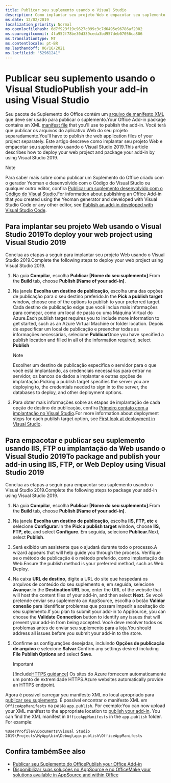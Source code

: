 ```yaml
---
title: Publicar seu suplemento usando o Visual Studio
description: Como implantar seu projeto Web e empacotar seu suplemento usando o Visual Studio 2019.
ms.date: 12/02/2019
localization_priority: Normal
ms.openlocfilehash: 6d7f923f19c9627c099c3c7d6495e96786af2002
ms.sourcegitcommit: 4fa952f78be30d339ceda3bd957deb07056ca806
ms.translationtype: MT
ms.contentlocale: pt-BR
ms.lasthandoff: 06/16/2021
ms.locfileid: "52961241"
---
```

# <a name="publish-your-add-in-using-visual-studio"></a><span data-ttu-id="a5215-103">Publicar seu suplemento usando o Visual Studio</span><span class="sxs-lookup"><span data-stu-id="a5215-103">Publish your add-in using Visual Studio</span></span>

<span data-ttu-id="a5215-104">Seu pacote de Suplemento do Office contém um [arquivo de manifesto XML](../develop/add-in-manifests.md) que deve ser usado para publicar o suplemento.</span><span class="sxs-lookup"><span data-stu-id="a5215-104">Your Office Add-in package contains an XML [manifest file](../develop/add-in-manifests.md) that you'll use to publish the add-in.</span></span> <span data-ttu-id="a5215-105">Você terá que publicar os arquivos do aplicativo Web do seu projeto separadamente.</span><span class="sxs-lookup"><span data-stu-id="a5215-105">You'll have to publish the web application files of your project separately.</span></span> <span data-ttu-id="a5215-106">Este artigo descreve como implantar seu projeto Web e empacotar seu suplemento usando o Visual Studio 2019.</span><span class="sxs-lookup"><span data-stu-id="a5215-106">This article describes how to deploy your web project and package your add-in by using Visual Studio 2019.</span></span>

> [!NOTE]
> <span data-ttu-id="a5215-107">Para saber mais sobre como publicar um Suplemento do Office criado com o gerador Yeoman e desenvolvido com o Código do Visual Studio ou qualquer outro editor, confira [Publicar um suplemento desenvolvido com o Código do Visual Studio](publish-add-in-vs-code.md).</span><span class="sxs-lookup"><span data-stu-id="a5215-107">For information about publishing an Office Add-in that you created using the Yeoman generator and developed with Visual Studio Code or any other editor, see [Publish an add-in developed with Visual Studio Code](publish-add-in-vs-code.md).</span></span>

## <a name="to-deploy-your-web-project-using-visual-studio-2019"></a><span data-ttu-id="a5215-108">Para implantar seu projeto Web usando o Visual Studio 2019</span><span class="sxs-lookup"><span data-stu-id="a5215-108">To deploy your web project using Visual Studio 2019</span></span>

<span data-ttu-id="a5215-109">Conclua as etapas a seguir para implantar seu projeto Web usando o Visual Studio 2019.</span><span class="sxs-lookup"><span data-stu-id="a5215-109">Complete the following steps to deploy your web project using Visual Studio 2019.</span></span>

1. <span data-ttu-id="a5215-110">Na guia **Compilar**, escolha **Publicar [Nome do seu suplemento]**.</span><span class="sxs-lookup"><span data-stu-id="a5215-110">From the **Build** tab, choose **Publish [Name of your add-in]**.</span></span>

2. <span data-ttu-id="a5215-111">Na janela **Escolha um destino de publicação**, escolha uma das opções de publicação para o seu destino preferido.</span><span class="sxs-lookup"><span data-stu-id="a5215-111">In the **Pick a publish target** window, choose one of the options to publish to your preferred target.</span></span> <span data-ttu-id="a5215-112">Cada destino de publicação exige que você inclua mais informações para começar, como um local de pasta ou uma Máquina Virtual do Azure.</span><span class="sxs-lookup"><span data-stu-id="a5215-112">Each publish target requires you to include more information to get started, such as an Azure Virtual Machine or folder location.</span></span> <span data-ttu-id="a5215-113">Depois de especificar um local de publicação e preencher todas as informações necessárias, selecione **Publicar**</span><span class="sxs-lookup"><span data-stu-id="a5215-113">Once you have specified a publish location and filled in all of the information required, select **Publish**</span></span>

    > [!NOTE]
    > <span data-ttu-id="a5215-114">Escolher um destino de publicação especifica o servidor para o que você está implantando, as credenciais necessárias para entrar no servidor, os bancos de dados a implantar e outras opções de implantação.</span><span class="sxs-lookup"><span data-stu-id="a5215-114">Picking a publish target specifies the server you are deploying to, the credentials needed to sign in to the server, the databases to deploy, and other deployment options.</span></span>

3. <span data-ttu-id="a5215-115">Para obter mais informações sobre as etapas de implantação de cada opção de destino de publicação, confira [Primeiro contato com a implantação no Visual Studio](/visualstudio/deployment/deploying-applications-services-and-components?view=vs-2019&preserve-view=true).</span><span class="sxs-lookup"><span data-stu-id="a5215-115">For more information about deployment steps for each publish target option, see [First look at deployment in Visual Studio](/visualstudio/deployment/deploying-applications-services-and-components?view=vs-2019&preserve-view=true).</span></span>

## <a name="to-package-and-publish-your-add-in-using-iis-ftp-or-web-deploy-using-visual-studio-2019"></a><span data-ttu-id="a5215-116">Para empacotar e publicar seu suplemento usando IIS, FTP ou implantação da Web usando o Visual Studio 2019</span><span class="sxs-lookup"><span data-stu-id="a5215-116">To package and publish your add-in using IIS, FTP, or Web Deploy using Visual Studio 2019</span></span>

<span data-ttu-id="a5215-117">Conclua as etapas a seguir para empacotar seu suplemento usando o Visual Studio 2019.</span><span class="sxs-lookup"><span data-stu-id="a5215-117">Complete the following steps to package your add-in using Visual Studio 2019.</span></span>

1. <span data-ttu-id="a5215-118">Na guia **Compilar**, escolha **Publicar [Nome do seu suplemento]**.</span><span class="sxs-lookup"><span data-stu-id="a5215-118">From the **Build** tab, choose **Publish [Name of your add-in]**.</span></span>
2. <span data-ttu-id="a5215-119">Na janela **Escolha um destino de publicação**, escolha **IIS, FTP, etc** e selecione **Configurar**.</span><span class="sxs-lookup"><span data-stu-id="a5215-119">In the **Pick a publish target** window, choose **IIS, FTP, etc**, and select **Configure**.</span></span> <span data-ttu-id="a5215-120">Em seguida, selecione **Publicar**.</span><span class="sxs-lookup"><span data-stu-id="a5215-120">Next, select **Publish**.</span></span>
3. <span data-ttu-id="a5215-121">Será exibido um assistente que o ajudará durante todo o processo.</span><span class="sxs-lookup"><span data-stu-id="a5215-121">A wizard appears that will help guide you through the process.</span></span> <span data-ttu-id="a5215-122">Verifique se o método de publicação é o método preferido, como implantação da Web.</span><span class="sxs-lookup"><span data-stu-id="a5215-122">Ensure the publish method is your preferred method, such as Web Deploy.</span></span>
4. <span data-ttu-id="a5215-123">Na caixa **URL de destino**, digite a URL do site que hospedará os arquivos de conteúdo do seu suplemento e, em seguida, selecione **Avançar**.</span><span class="sxs-lookup"><span data-stu-id="a5215-123">In the **Destination URL** box, enter the URL of the website that will host the content files of your add-in, and then select **Next**.</span></span> <span data-ttu-id="a5215-124">Se você pretende enviar seu suplemento ao AppSource, escolha o botão **Validar conexão** para identificar problemas que possam impedir a aceitação do seu suplemento.</span><span class="sxs-lookup"><span data-stu-id="a5215-124">If you plan to submit your add-in to AppSource, you can choose the **Validate Connection** button to identify any issues that will prevent your add-in from being accepted.</span></span> <span data-ttu-id="a5215-125">Você deve resolver todos os problemas antes de enviar seu suplemento para a loja.</span><span class="sxs-lookup"><span data-stu-id="a5215-125">You should address all issues before you submit your add-in to the store.</span></span>
5. <span data-ttu-id="a5215-126">Confirme as configurações desejadas, incluindo **Opções de publicação de arquivo** e selecione **Salvar**.</span><span class="sxs-lookup"><span data-stu-id="a5215-126">Confirm any settings desired including **File Publish Options** and select **Save**.</span></span>

    > [!IMPORTANT]
    > [!include[HTTPS guidance](../includes/https-guidance.md)] <span data-ttu-id="a5215-127">Os sites do Azure fornecem automaticamente um ponto de extremidade HTTPS.</span><span class="sxs-lookup"><span data-stu-id="a5215-127">Azure websites automatically provide an HTTPS endpoint.</span></span>

<span data-ttu-id="a5215-p106">Agora é possível carregar seu manifesto XML no local apropriado para [publicar seu suplemento](../publish/publish.md). É possível encontrar o manifesto XML em `OfficeAppManifests` na pasta `app.publish`. Por exemplo:</span><span class="sxs-lookup"><span data-stu-id="a5215-p106">You can now upload your XML manifest to the appropriate location to [publish your add-in](../publish/publish.md). You can find the XML manifest in `OfficeAppManifests` in the `app.publish` folder. For example:</span></span>

 `%UserProfile%\Documents\Visual Studio 2019\Projects\MyApp\bin\Debug\app.publish\OfficeAppManifests`

## <a name="see-also"></a><span data-ttu-id="a5215-131">Confira também</span><span class="sxs-lookup"><span data-stu-id="a5215-131">See also</span></span>

- [<span data-ttu-id="a5215-132">Publicar seu Suplemento do Office</span><span class="sxs-lookup"><span data-stu-id="a5215-132">Publish your Office Add-in</span></span>](../publish/publish.md)
- [<span data-ttu-id="a5215-133">Disponibilizar suas soluções no AppSource e no Office</span><span class="sxs-lookup"><span data-stu-id="a5215-133">Make your solutions available in AppSource and within Office</span></span>](/office/dev/store/submit-to-the-office-store)
